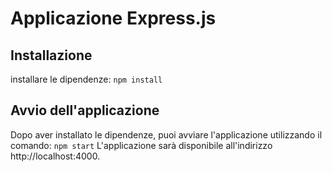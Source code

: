 # Applicazione Express.js

## Installazione
installare le dipendenze:
    ```
    npm install
    ```

## Avvio dell'applicazione
Dopo aver installato le dipendenze, puoi avviare l'applicazione utilizzando il comando:
    ```
    npm start
    ```
L'applicazione sarà disponibile all'indirizzo http://localhost:4000.